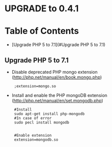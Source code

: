 UPGRADE to 0.4.1
================

# Table of Contents

-  [Upgrade PHP 5 to 7.1](#Upgrade PHP 5 to 7.1)

## Upgrade PHP 5 to 7.1

 * Disable deprecated PHP mongo extension (http://php.net/manual/en/book.mongo.php)
 
        ;extension=mongo.so
    
 * Install and enable the PHP mongoDB extension (http://php.net/manual/en/set.mongodb.php)
        
        #Install
        sudo apt-get install php-mongodb
        #In case of error
        sudo pecl install mongodb
       
   
        #Enable extension
        extension=mongodb.so